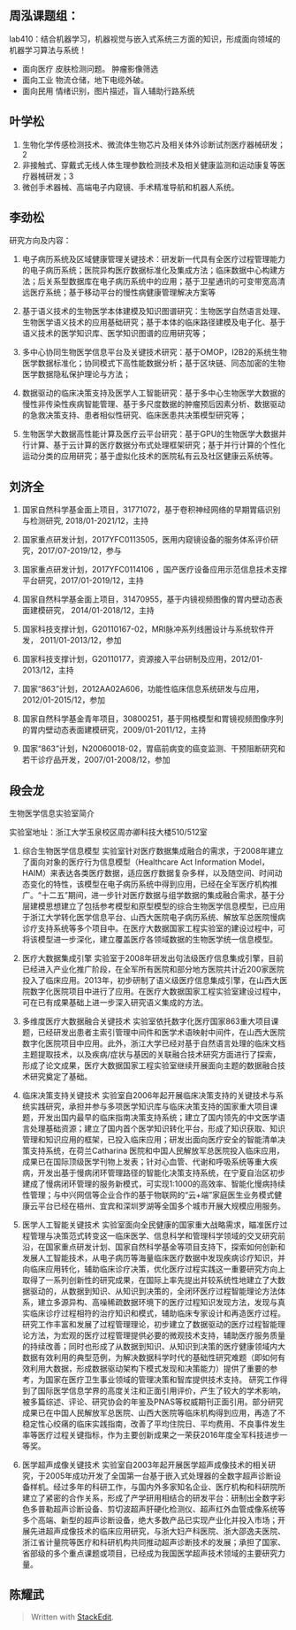 ## 周泓课题组：
lab410：结合机器学习，机器视觉与嵌入式系统三方面的知识，形成面向领域的机器学习算法与系统！
- 面向医疗
皮肤检测问题。
肿瘤影像筛选
- 面向工业
物流仓储，地下电缆外破。
- 面向民用
情绪识别，图片描述，盲人辅助行路系统
## 叶学松
1. 生物化学传感检测技术、微流体生物芯片及相关体外诊断试剂医疗器械研发；2
2. 非接触式、穿戴式无线人体生理参数检测技术及相关健康监测和运动康复等医疗器械研发；3
3. 微创手术器械、高端电子内窥镜、手术精准导航和机器人系统。
## 李劲松
研究方向及内容：
 1. 电子病历系统及区域健康管理关键技术：研发新一代具有全医疗过程管理能力的电子病历系统；医院异构医疗数据标准化及集成方法；临床数据中心构建方法；后关系型数据库在电子病历系统中的应用；基于卫星通讯的可变带宽高清远医疗系统；基于移动平台的慢性病健康管理解决方案等
2. 基于语义技术的生物医学本体建模及知识图谱研究：生物医学自然语言处理、生物医学语义技术的应用基础研究；基于本体的临床路径建模及电子化、基于语义技术的医学知识库、医学知识图谱的应用研究等；
3. 多中心协同生物医学信息平台及关键技术研究：基于OMOP，I2B2的系统生物医学数据标准化；协同模式下高性能数据分析；基于区块链、同态加密的生物医学数据隐私保护理论与方法；

4. 数据驱动的临床决策支持及医学人工智能研究：基于多中心生物医学大数据的慢性非传染性疾病智能管理、基于多尺度数据的肿瘤预后因素分析、数据驱动的急救决策支持、患者相似性研究、临床医患共决策模型研究等；

5. 生物医学大数据高性能计算及医疗云平台研究：基于GPU的生物医学大数据并行计算、基于云计算的医疗数据分布式处理框架研究；基于并行计算的个性化运动分类的应用研究；基于虚拟化技术的医院私有云及社区健康云系统等。
## 刘济全
1.  国家自然科学基金面上项目，31771072，基于卷积神经网络的早期胃癌识别与检测研究, 2018/01-2021/12，主持
    
2.  国家重点研发计划，2017YFC0113505，医用内窥镜设备的服务体系评价研究，2017/07-2019/12，参与
    
3.  国家重点研发计划，2017YFC0114106 ，国产医疗设备应用示范信息技术支撑平台研究，2017/01-2019/12，主持
    
4.  国家自然科学基金面上项目，31470955，基于内镜视频图像的胃内壁动态表面建模研究， 2014/01-2018/12，主持
    
5.  国家科技支撑计划，G20110167-02，MRI脉冲系列线圈设计与系统软件开发， 2011/01-2013/12，参加
    
6.  国家科技支撑计划，G20110177，资源接入平台研制及应用，2012/01-2013/12，主持
    
7.  国家“863”计划，2012AA02A606，功能性临床信息系统研发与应用，2012/01-2015/12，参加
    
8.  国家自然科学基金青年项目，30800251，基于网格模型和胃镜视频图像序列的胃内壁动态表面建模研究，2009/01-2011/12，主持
    
9.  国家“863”计划，N20060018-02，胃癌前病变的癌变监测、干预阻断研究和若干诊疗品开发，2007/01-2008/12，参加
## 段会龙
生物医学信息实验室简介

 实验室地址：浙江大学玉泉校区周亦卿科技大楼510/512室
1. 综合生物医学信息模型
实验室针对医疗数据集成融合的需求，于2008年建立了面向对象的医疗行为信息模型（Healthcare Act Information Model，HAIM）来表达各类医疗数据，适应医疗数据复杂多样，以及随空间、时间动态变化的特性，该模型在电子病历系统中得到应用，已经在全军医疗机构推广。“十二五”期间，进一步针对医疗数据与组学数据的集成融合需求，基于分层建模思想建立了包括参考模型和原型模型的综合生物医学信息模型，已应用于浙江大学转化医学信息平台、山西大医院电子病历系统、解放军总医院慢病诊疗支持系统等多个项目中。在医疗大数据国家工程实验室的建设过程中，可将该模型进一步深化，建立覆盖医疗各领域数据的生物医学统一信息模型。

2. 医疗大数据集成引擎
实验室于2008年研发出句法级医疗信息集成引擎，目前已经进入产业化推广阶段，在全军所有医院和部分地方医院共计近200家医院投入了临床应用。2013年，初步研制了语义级医疗信息集成引擎，在山西大医院数字化医院项目中进行了应用。在医疗大数据国家工程实验室建设过程中，可在已有成果基础上进一步深入研究语义集成的方法。

3. 多维度医疗大数据融合关键技术
实验室依托数字化医疗国家863重大项目课题，已经研发出患者主索引管理中间件和医学术语映射中间件，在山西大医院数字化医院项目中应用。此外，浙江大学已经对基于自然语言处理的临床文档主题提取技术，以及疾病/症状与基因的关联融合技术研究方面进行了探索，形成了论文成果，医疗大数据国家工程实验室继续开展面向主题的数据融合技术研究奠定了基础。

4. 临床决策支持关键技术
实验室自2006年起开展临床决策支持的关键技术与系统实践研究，承担并参与多项医学知识库与临床决策支持的国家重大项目课题，开发出国内最早的临床指南决策支持系统；建立了国内领先的中文医学语言处理基础资源；建立了国内首个医学知识转化平台，形成了知识获取、知识管理和知识应用的框架，已投入临床应用；研发出面向医疗安全的智能清单决策支持系统，在荷兰Catharina 医院和中国人民解放军总医院投入临床应用，成果已在国际顶级医学刊物上发表；针对心血管、代谢和呼吸系统等重大疾病，开发出基于慢病闭环管理路径的智能化决策支持系统，在宁夏自治区初步建成了慢病闭环管理的服务新模式，可实现1:1000的高效率、智能化慢病持续性管理；与中兴网信等企业合作的基于物联网的“云+端”家庭医生业务模式健康云平台已经在梧州、宜宾和深圳罗湖等全国多个城市开展大规模应用服务。

5. 医学人工智能关键技术
实验室面向全民健康的国家重大战略需求，瞄准医疗过程管理与决策范式转变这一临床医学、信息科学和管理科学领域的交叉研究前沿，在国家重点研发计划、国家自然科学基金等项目支持下，探索如何创新和发展人工智能技术，从电子病历等海量临床医疗数据中发现疾病诊疗知识，并向临床应用转化，辅助临床诊疗决策，优化医疗过程实践这一重要研究方向上取得了一系列创新性的研究成果，在国际上率先提出并较系统性地建立了大数据驱动的，从数据到知识、从知识到决策的，全闭环医疗过程智能理论方法体系，建立多源异构、高噪稀疏数据环境下的医疗过程知识发现方法，发现与真实临床诊疗过程相符的治疗知识和模式，辅助临床专家设计和再造医疗过程。研究工作丰富和发展了过程管理理论，初步建立了数据驱动的医疗过程智能理论方法，为宏观的医疗过程管理提供必要的微观技术支持，辅助医疗服务质量的持续改善；同时也形成了从数据到知识、从知识到决策的医疗健康领域内大数据有效利用的典型范例，为解决数据科学时代的基础性研究难题（即如何有效利用大数据，形成数据驱动架构下模式发现和决策能力）提供了重要的参考，为国家在医疗卫生事业领域的管理决策和智库提供技术支持。
研究工作得到了国际医学信息学界的高度关注和正面引用评价，产生了较大的学术影响，被多篇综述、评论、研究协会的年鉴及PNAS等权威期刊正面引用。部分研究成果已在中国人民解放军总医院、山西大医院等临床机构得到应用，再造了不稳定性心绞痛的临床实践指南，改善了平均住院日、平均费用、不良事件发生率等医疗过程关键指标，作为主要创新成果之一荣获2016年度全军科技进步一等奖。

6. 医学超声成像关键技术
实验室自2003年起开展医学超声成像技术的相关研究，于2005年成功开发了全国第一台基于嵌入式处理器的全数字超声诊断设备样机。经过多年的科研工作，与国内外多家知名企业、医疗机构和科研院所建立了紧密的合作关系，形成了产学研用相结合的研发平台：研制出全数字彩色多普勒超声诊断设备、剪切波超声肝硬化检测仪、超声红外血管成像系统等多个高端、新型的超声诊断设备，绝大多数产品已实现产业化并投入市场；开展先进超声成像技术的临床应用研究，与浙大妇产科医院、浙大邵逸夫医院、浙江省计量院等医疗和科研机构共同推动超声诊断技术的发展；承担了国家、省部级的多个重点课题或项目，已经成为我国医学超声技术领域的主要研究力量。
## 陈耀武
> Written with [StackEdit](https://stackedit.io/).
<!--stackedit_data:
eyJoaXN0b3J5IjpbLTEzOTUyOTE1ODQsLTUwNzg0NDAzMiwxNz
QyMDM5OTI3XX0=
-->
